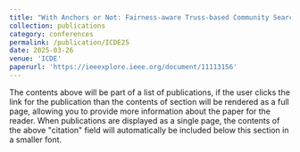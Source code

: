```yaml
---
title: "With Anchors or Not: Fairness-aware Truss-based Community Search on Attributed Graphs."
collection: publications
category: conferences
permalink: /publication/ICDE25
date: 2025-03-26
venue: 'ICDE'
paperurl: 'https://ieeexplore.ieee.org/document/11113156'
---
```


The contents above will be part of a list of publications, if the user clicks the link for the publication than the contents of section will be rendered as a full page, allowing you to provide more information about the paper for the reader. When publications are displayed as a single page, the contents of the above "citation" field will automatically be included below this section in a smaller font.
